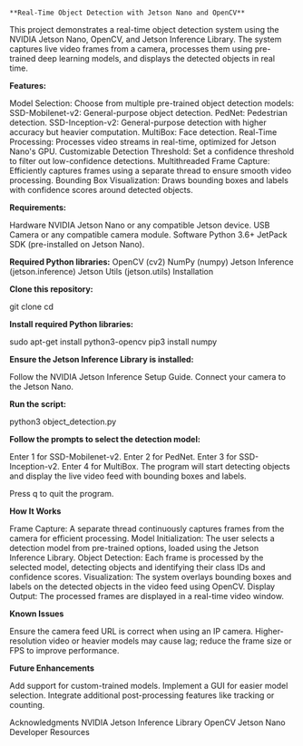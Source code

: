                                                                         **Real-Time Object Detection with Jetson Nano and OpenCV**

This project demonstrates a real-time object detection system using the NVIDIA Jetson Nano, OpenCV, and Jetson Inference Library. The system captures live video frames from a camera, processes them using pre-trained deep learning models, and displays the detected objects in real time.

**Features:**

  Model Selection: Choose from multiple pre-trained object detection models:
  SSD-Mobilenet-v2: General-purpose object detection.
  PedNet: Pedestrian detection.
  SSD-Inception-v2: General-purpose detection with higher accuracy but heavier computation.
  MultiBox: Face detection.
  Real-Time Processing: Processes video streams in real-time, optimized for Jetson Nano's GPU.
  Customizable Detection Threshold: Set a confidence threshold to filter out low-confidence detections.
  Multithreaded Frame Capture: Efficiently captures frames using a separate thread to ensure smooth video processing.
  Bounding Box Visualization: Draws bounding boxes and labels with confidence scores around detected objects.
  
**Requirements:**

  Hardware
  NVIDIA Jetson Nano or any compatible Jetson device.
  USB Camera or any compatible camera module.
  Software
  Python 3.6+
  JetPack SDK (pre-installed on Jetson Nano).
  
**Required Python libraries:**
  OpenCV (cv2)
  NumPy (numpy)
  Jetson Inference (jetson.inference)
  Jetson Utils (jetson.utils)
  Installation
  
**Clone this repository:**

  git clone <repository-url>
  cd <repository-folder>
  
**Install required Python libraries:**

  sudo apt-get install python3-opencv
  pip3 install numpy

**Ensure the Jetson Inference Library is installed:**

  Follow the NVIDIA Jetson Inference Setup Guide.
  Connect your camera to the Jetson Nano.

**Run the script:**

  python3 object_detection.py

**Follow the prompts to select the detection model:**

  Enter 1 for SSD-Mobilenet-v2.
  Enter 2 for PedNet.
  Enter 3 for SSD-Inception-v2.
  Enter 4 for MultiBox.
  The program will start detecting objects and display the live video feed with bounding boxes and labels.

Press q to quit the program.

**How It Works**

  Frame Capture: A separate thread continuously captures frames from the camera for efficient processing.
  Model Initialization: The user selects a detection model from pre-trained options, loaded using the Jetson Inference Library.
  Object Detection: Each frame is processed by the selected model, detecting objects and identifying their class IDs and confidence scores.
  Visualization: The system overlays bounding boxes and labels on the detected objects in the video feed using OpenCV.
  Display Output: The processed frames are displayed in a real-time video window.

**Known Issues**

  Ensure the camera feed URL is correct when using an IP camera.
  Higher-resolution video or heavier models may cause lag; reduce the frame size or FPS to improve performance.

**Future Enhancements**

  Add support for custom-trained models.
  Implement a GUI for easier model selection.
Integrate additional post-processing features like tracking or counting.

Acknowledgments
NVIDIA Jetson Inference Library
OpenCV
Jetson Nano Developer Resources
